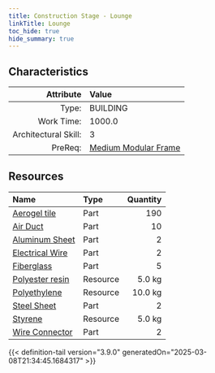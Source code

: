 ```yaml
---
title: Construction Stage - Lounge
linkTitle: Lounge
toc_hide: true
hide_summary: true
---
```

<!-- This is generated by the MarsSim HelpGenertor, do not edit. -->

## Characteristics

| Attribute      | Value |
|--------:|:------|
|Type:|BUILDING|
|Work Time:|1000.0|
|Architectural Skill:|3|
|PreReq:|[Medium Modular Frame](/docs/definitions/construction/medium-modular-frame)|

## Resources

| Name | Type | Quantity |
|:-----|:-----|-----:|
|[Aerogel tile](/docs/definitions/part/aerogel-tile)|Part|190|
|[Air Duct](/docs/definitions/part/air-duct)|Part|10|
|[Aluminum Sheet](/docs/definitions/part/aluminum-sheet)|Part|2|
|[Electrical Wire](/docs/definitions/part/electrical-wire)|Part|2|
|[Fiberglass](/docs/definitions/part/fiberglass)|Part|5|
|[Polyester resin](/docs/definitions/resource/polyester-resin)|Resource|5.0 kg|
|[Polyethylene](/docs/definitions/resource/polyethylene)|Resource|10.0 kg|
|[Steel Sheet](/docs/definitions/part/steel-sheet)|Part|2|
|[Styrene](/docs/definitions/resource/styrene)|Resource|5.0 kg|
|[Wire Connector](/docs/definitions/part/wire-connector)|Part|2|




{{< definition-tail version="3.9.0" generatedOn="2025-03-08T21:34:45.1684317" >}}

